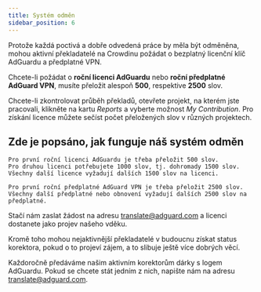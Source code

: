 ```yaml
---
title: Systém odměn
sidebar_position: 6
---
```


Protože každá poctivá a dobře odvedená práce by měla být odměněna, mohou aktivní překladatelé na Crowdinu požádat o bezplatný licenční klíč AdGuardu a předplatné VPN.

Chcete-li požádat o **roční licenci AdGuardu** nebo **roční předplatné AdGuard VPN**, musíte přeložit alespoň **500**, respektive **2500** slov.

Chcete-li zkontrolovat průběh překladů, otevřete projekt, na kterém jste pracovali, klikněte na kartu *Reports* a vyberte možnost *My Contribution*. Pro získání licence můžete sečíst počet přeložených slov v různých projektech.

## Zde je popsáno, jak funguje náš systém odměn

```text
Pro první roční licenci AdGuardu je třeba přeložit 500 slov.
Pro druhou licenci potřebujete 1000 slov, tj. dohromady 1500 slov.
Všechny další licence vyžadují dalších 1500 slov na licenci.

Pro první roční předplatné AdGuard VPN je třeba přeložit 2500 slov.
Všechny další předplatné nebo obnovení vyžadují dalších 2500 slov na předplatné.

```

Stačí nám zaslat žádost na adresu [translate@adguard.com](mailto:translate@adguard.com) a licenci dostanete jako projev našeho vděku.

Kromě toho mohou nejaktivnější překladatelé v budoucnu získat status korektora, pokud o to projeví zájem, a to slibuje ještě více dobrých věcí.

Každoročně předáváme našim aktivním korektorům dárky s logem AdGuardu. Pokud se chcete stát jedním z nich, napište nám na adresu [translate@adguard.com](mailto:translate@adguard.com).
